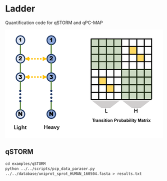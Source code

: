 # Ladder

Quantification code for qSTORM and qPC-MAP

![sketch](docs/Ladder.png)

## qSTORM
```
cd examples/qSTORM
python ../../scripts/pcp_data_paraser.py ../../database/uniprot_sprot_HUMAN_160504.fasta > results.txt
```

